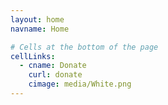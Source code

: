 ```yaml
---
layout: home
navname: Home

# Cells at the bottom of the page
cellLinks:
  - cname: Donate
    curl: donate
    cimage: media/White.png
---
```


